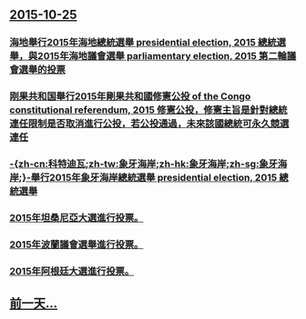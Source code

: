 ## [2015-10-25](/zh/news/2015/10/25/index.md)

### [海地舉行2015年海地總統選舉 presidential election, 2015 總統選舉，與2015年海地議會選舉 parliamentary election, 2015 第二輪議會選舉的投票](/zh/news/2015/10/25/海地舉行2015年海地總統選舉-presidential-election-2015-總統選舉-與2015年海地議會選.md)
### [刚果共和国舉行2015年剛果共和國修憲公投 of the Congo constitutional referendum, 2015 修憲公投，修憲主旨是針對總統連任限制是否取消進行公投，若公投通過，未來該國總統可永久競選連任](/zh/news/2015/10/25/刚果共和国舉行2015年剛果共和國修憲公投-of-the-Congo-constitutional-referendum.md)
### [-{zh-cn:科特迪瓦;zh-tw:象牙海岸;zh-hk:象牙海岸;zh-sg:象牙海岸;}-舉行2015年象牙海岸總統選舉 presidential election, 2015 總統選舉 ](/zh/news/2015/10/25/zh-cn-科特迪瓦-zh-tw-象牙海岸-zh-hk-象牙海岸-zh-sg-象牙海岸-舉行2015年象牙海岸總.md)
### [2015年坦桑尼亞大選進行投票。 ](/zh/news/2015/10/25/2015年坦桑尼亞大選進行投票.md)
### [2015年波蘭議會選舉進行投票。 ](/zh/news/2015/10/25/2015年波蘭議會選舉進行投票.md)
### [2015年阿根廷大選進行投票。 ](/zh/news/2015/10/25/2015年阿根廷大選進行投票.md)
## [前一天...](/zh/news/2015/10/24/index.md)

